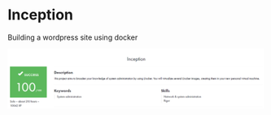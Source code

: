 # Inception

Building a wordpress site using docker 

**![inception_mark](https://raw.githubusercontent.com/dejanzivanov/Inception/main/inception-ss.png)**  
<br/>
